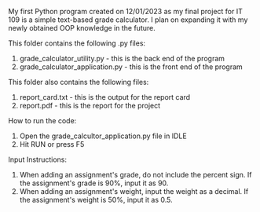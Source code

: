 My first Python program created on 12/01/2023 as my final project for IT 109 is a simple text-based grade calculator. I plan on expanding it with my newly obtained OOP knowledge in the future.

This folder contains the following .py files:
1. grade_calculator_utility.py - this is the back end of the program
2. grade_calculator_application.py - this is the front end of the program


This folder also contains the following files:
1. report_card.txt - this is the output for the report card
2. report.pdf - this is the report for the project


How to run the code:

1. Open the grade_calcultor_application.py file in IDLE
2. Hit RUN or press F5


Input Instructions:

1. When adding an assignment's grade, do not include the percent sign. If the assignment's grade is 90%, input it as 90. 
2. When adding an assignment's weight, input the weight as a decimal. If the assignment's weight is 50%, input it as 0.5.

